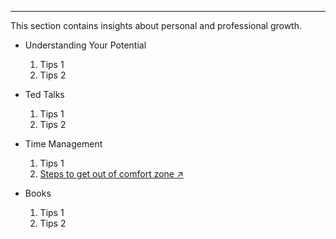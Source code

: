 ----

This section contains insights about personal and professional growth.

<a href="" target="_blank"></a>

- Understanding Your Potential 
  1. Tips 1
  2. Tips 2
  
- Ted Talks
  1. Tips 1
  2. Tips 2

- Time Management 
  1. Tips 1
  2. <a href="https://www.linkedin.com/feed/update/urn:li:activity:7037111951184850944?updateEntityUrn=urn%3Ali%3Afs_feedUpdate%3A%28V2%2Curn%3Ali%3Aactivity%3A7037111951184850944%29" target="_blank">Steps to get out of comfort zone ↗️</a>

- Books
  1. Tips 1
  2. Tips 2